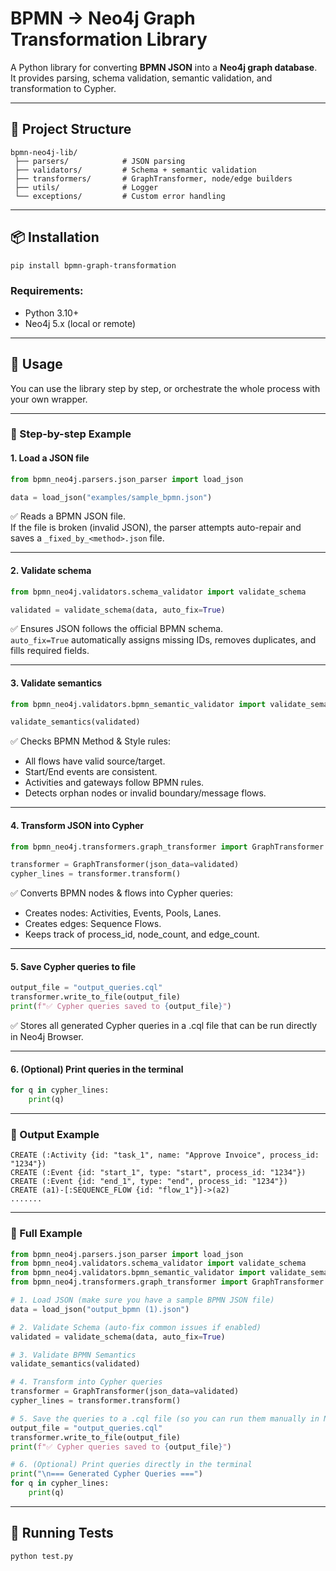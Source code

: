 # BPMN → Neo4j Graph Transformation Library

A Python library for converting **BPMN JSON** into a **Neo4j graph database**.  
It provides parsing, schema validation, semantic validation, and transformation to Cypher.  

---

## 📂 Project Structure
```
bpmn-neo4j-lib/
 ├── parsers/            # JSON parsing
 ├── validators/         # Schema + semantic validation
 ├── transformers/       # GraphTransformer, node/edge builders
 ├── utils/              # Logger
 └── exceptions/         # Custom error handling
```

---

## 📦 Installation

```bash
pip install bpmn-graph-transformation
```

### Requirements:
- Python 3.10+
- Neo4j 5.x (local or remote)

---

## 🚀 Usage

You can use the library step by step, or orchestrate the whole process with your own wrapper.

---

### 🔹 Step-by-step Example

#### 1. Load a JSON file
```python
from bpmn_neo4j.parsers.json_parser import load_json

data = load_json("examples/sample_bpmn.json")
```
✅ Reads a BPMN JSON file.  
If the file is broken (invalid JSON), the parser attempts auto-repair and saves a `_fixed_by_<method>.json` file.

---

#### 2. Validate schema
```python
from bpmn_neo4j.validators.schema_validator import validate_schema

validated = validate_schema(data, auto_fix=True)
```
✅ Ensures JSON follows the official BPMN schema.  
`auto_fix=True` automatically assigns missing IDs, removes duplicates, and fills required fields.

---

#### 3. Validate semantics
```python
from bpmn_neo4j.validators.bpmn_semantic_validator import validate_semantics

validate_semantics(validated)
```
✅ Checks BPMN Method & Style rules:
- All flows have valid source/target.  
- Start/End events are consistent.  
- Activities and gateways follow BPMN rules.  
- Detects orphan nodes or invalid boundary/message flows.

---

#### 4. Transform JSON into Cypher
```python
from bpmn_neo4j.transformers.graph_transformer import GraphTransformer

transformer = GraphTransformer(json_data=validated)
cypher_lines = transformer.transform()
```
✅ Converts BPMN nodes & flows into Cypher queries:
- Creates nodes: Activities, Events, Pools, Lanes.  
- Creates edges: Sequence Flows.  
- Keeps track of process_id, node_count, and edge_count.  

---

#### 5. Save Cypher queries to file
```python
output_file = "output_queries.cql"
transformer.write_to_file(output_file)
print(f"✅ Cypher queries saved to {output_file}")
```
✅ Stores all generated Cypher queries in a .cql file that can be run directly in Neo4j Browser.

---

#### 6. (Optional) Print queries in the terminal
```python
for q in cypher_lines:
    print(q)
```

---

### 🔹 Output Example
```
CREATE (:Activity {id: "task_1", name: "Approve Invoice", process_id: "1234"})
CREATE (:Event {id: "start_1", type: "start", process_id: "1234"})
CREATE (:Event {id: "end_1", type: "end", process_id: "1234"})
CREATE (a1)-[:SEQUENCE_FLOW {id: "flow_1"}]->(a2)
.......
```

---

### 🔹 Full Example
```python
from bpmn_neo4j.parsers.json_parser import load_json
from bpmn_neo4j.validators.schema_validator import validate_schema
from bpmn_neo4j.validators.bpmn_semantic_validator import validate_semantics
from bpmn_neo4j.transformers.graph_transformer import GraphTransformer

# 1. Load JSON (make sure you have a sample BPMN JSON file)
data = load_json("output_bpmn (1).json")

# 2. Validate Schema (auto-fix common issues if enabled)
validated = validate_schema(data, auto_fix=True)

# 3. Validate BPMN Semantics
validate_semantics(validated)

# 4. Transform into Cypher queries
transformer = GraphTransformer(json_data=validated)
cypher_lines = transformer.transform()

# 5. Save the queries to a .cql file (so you can run them manually in Neo4j Browser)
output_file = "output_queries.cql"
transformer.write_to_file(output_file)
print(f"✅ Cypher queries saved to {output_file}")

# 6. (Optional) Print queries directly in the terminal
print("\n=== Generated Cypher Queries ===")
for q in cypher_lines:
    print(q)
```

---

## 🧪 Running Tests
```bash
python test.py
```

